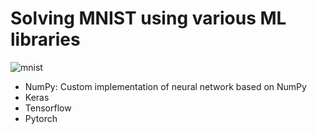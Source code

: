 # Solving MNIST using various ML libraries
![mnist](https://github.com/chanyoungs/Machine-Learning/assets/25454478/6a078ca9-8f56-4419-836a-f1cd2a634212)

- NumPy: Custom implementation of neural network based on NumPy
- Keras
- Tensorflow
- Pytorch
